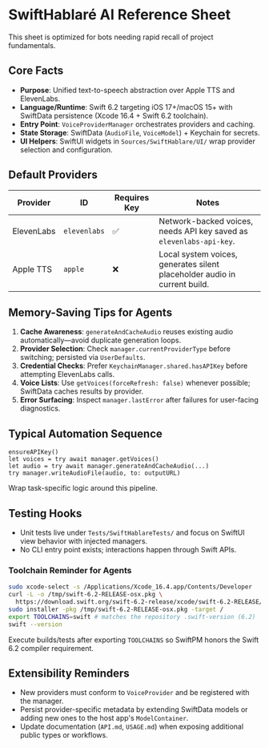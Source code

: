 # SwiftHablaré AI Reference Sheet

This sheet is optimized for bots needing rapid recall of project fundamentals.

## Core Facts

- **Purpose**: Unified text-to-speech abstraction over Apple TTS and ElevenLabs.
- **Language/Runtime**: Swift 6.2 targeting iOS 17+/macOS 15+ with SwiftData persistence (Xcode 16.4 + Swift 6.2 toolchain).
- **Entry Point**: `VoiceProviderManager` orchestrates providers and caching.
- **State Storage**: SwiftData (`AudioFile`, `VoiceModel`) + Keychain for secrets.
- **UI Helpers**: SwiftUI widgets in `Sources/SwiftHablare/UI/` wrap provider selection and configuration.

## Default Providers

| Provider | ID | Requires Key | Notes |
| --- | --- | --- | --- |
| ElevenLabs | `elevenlabs` | ✅ | Network-backed voices, needs API key saved as `elevenlabs-api-key`. |
| Apple TTS | `apple` | ❌ | Local system voices, generates silent placeholder audio in current build. |

## Memory-Saving Tips for Agents

1. **Cache Awareness**: `generateAndCacheAudio` reuses existing audio automatically—avoid duplicate generation loops.
2. **Provider Selection**: Check `manager.currentProviderType` before switching; persisted via `UserDefaults`.
3. **Credential Checks**: Prefer `KeychainManager.shared.hasAPIKey` before attempting ElevenLabs calls.
4. **Voice Lists**: Use `getVoices(forceRefresh: false)` whenever possible; SwiftData caches results by provider.
5. **Error Surfacing**: Inspect `manager.lastError` after failures for user-facing diagnostics.

## Typical Automation Sequence

```
ensureAPIKey()
let voices = try await manager.getVoices()
let audio = try await manager.generateAndCacheAudio(...)
try manager.writeAudioFile(audio, to: outputURL)
```

Wrap task-specific logic around this pipeline.

## Testing Hooks

- Unit tests live under `Tests/SwiftHablareTests/` and focus on SwiftUI view behavior with injected managers.
- No CLI entry point exists; interactions happen through Swift APIs.

### Toolchain Reminder for Agents

```bash
sudo xcode-select -s /Applications/Xcode_16.4.app/Contents/Developer
curl -L -o /tmp/swift-6.2-RELEASE-osx.pkg \
  https://download.swift.org/swift-6.2-release/xcode/swift-6.2-RELEASE/swift-6.2-RELEASE-osx.pkg
sudo installer -pkg /tmp/swift-6.2-RELEASE-osx.pkg -target /
export TOOLCHAINS=swift # matches the repository .swift-version (6.2)
swift --version
```

Execute builds/tests after exporting `TOOLCHAINS` so SwiftPM honors the Swift 6.2 compiler requirement.

## Extensibility Reminders

- New providers must conform to `VoiceProvider` and be registered with the manager.
- Persist provider-specific metadata by extending SwiftData models or adding new ones to the host app's `ModelContainer`.
- Update documentation (`API.md`, `USAGE.md`) when exposing additional public types or workflows.
